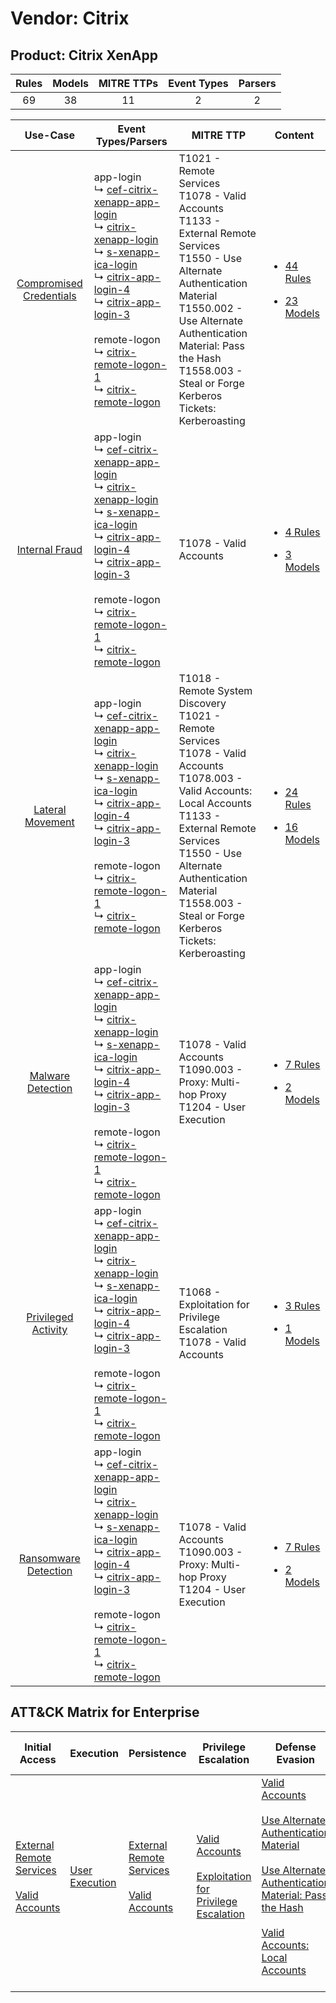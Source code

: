 Vendor: Citrix
==============
Product: Citrix XenApp
----------------------
| Rules | Models | MITRE TTPs | Event Types | Parsers |
|:-----:|:------:|:----------:|:-----------:|:-------:|
|  69   |   38   |     11     |      2      |    2    |

|                                  Use-Case                                  | Event Types/Parsers                                                                                                                                                                                                                                                                                                                                                                                                                                                                                                                                                                     | MITRE TTP                                                                                                                                                                                                                                                                                 | Content                                                                                                                   |
|:--------------------------------------------------------------------------:| --------------------------------------------------------------------------------------------------------------------------------------------------------------------------------------------------------------------------------------------------------------------------------------------------------------------------------------------------------------------------------------------------------------------------------------------------------------------------------------------------------------------------------------------------------------------------------------- | ----------------------------------------------------------------------------------------------------------------------------------------------------------------------------------------------------------------------------------------------------------------------------------------- | ------------------------------------------------------------------------------------------------------------------------- |
| [Compromised Credentials](../../../UseCases/uc_compromised_credentials.md) |  app-login<br> ↳ [cef-citrix-xenapp-app-login](Parsers/parserContent_cef-citrix-xenapp-app-login.md)<br> ↳ [citrix-xenapp-login](Parsers/parserContent_citrix-xenapp-login.md)<br> ↳ [s-xenapp-ica-login](Parsers/parserContent_s-xenapp-ica-login.md)<br> ↳ [citrix-app-login-4](Parsers/parserContent_citrix-app-login-4.md)<br> ↳ [citrix-app-login-3](Parsers/parserContent_citrix-app-login-3.md)<br><br> remote-logon<br> ↳ [citrix-remote-logon-1](Parsers/parserContent_citrix-remote-logon-1.md)<br> ↳ [citrix-remote-logon](Parsers/parserContent_citrix-remote-logon.md)<br> | T1021 - Remote Services<br>T1078 - Valid Accounts<br>T1133 - External Remote Services<br>T1550 - Use Alternate Authentication Material<br>T1550.002 - Use Alternate Authentication Material: Pass the Hash<br>T1558.003 - Steal or Forge Kerberos Tickets: Kerberoasting<br>              | [<ul><li>44 Rules</li></ul><ul><li>23 Models</li></ul>](Rules_Models/r_m_citrix_citrix_xenapp_Compromised_Credentials.md) |
|          [Internal Fraud](../../../UseCases/uc_internal_fraud.md)          |  app-login<br> ↳ [cef-citrix-xenapp-app-login](Parsers/parserContent_cef-citrix-xenapp-app-login.md)<br> ↳ [citrix-xenapp-login](Parsers/parserContent_citrix-xenapp-login.md)<br> ↳ [s-xenapp-ica-login](Parsers/parserContent_s-xenapp-ica-login.md)<br> ↳ [citrix-app-login-4](Parsers/parserContent_citrix-app-login-4.md)<br> ↳ [citrix-app-login-3](Parsers/parserContent_citrix-app-login-3.md)<br><br> remote-logon<br> ↳ [citrix-remote-logon-1](Parsers/parserContent_citrix-remote-logon-1.md)<br> ↳ [citrix-remote-logon](Parsers/parserContent_citrix-remote-logon.md)<br> | T1078 - Valid Accounts<br>                                                                                                                                                                                                                                                                | [<ul><li>4 Rules</li></ul><ul><li>3 Models</li></ul>](Rules_Models/r_m_citrix_citrix_xenapp_Internal_Fraud.md)            |
|        [Lateral Movement](../../../UseCases/uc_lateral_movement.md)        |  app-login<br> ↳ [cef-citrix-xenapp-app-login](Parsers/parserContent_cef-citrix-xenapp-app-login.md)<br> ↳ [citrix-xenapp-login](Parsers/parserContent_citrix-xenapp-login.md)<br> ↳ [s-xenapp-ica-login](Parsers/parserContent_s-xenapp-ica-login.md)<br> ↳ [citrix-app-login-4](Parsers/parserContent_citrix-app-login-4.md)<br> ↳ [citrix-app-login-3](Parsers/parserContent_citrix-app-login-3.md)<br><br> remote-logon<br> ↳ [citrix-remote-logon-1](Parsers/parserContent_citrix-remote-logon-1.md)<br> ↳ [citrix-remote-logon](Parsers/parserContent_citrix-remote-logon.md)<br> | T1018 - Remote System Discovery<br>T1021 - Remote Services<br>T1078 - Valid Accounts<br>T1078.003 - Valid Accounts: Local Accounts<br>T1133 - External Remote Services<br>T1550 - Use Alternate Authentication Material<br>T1558.003 - Steal or Forge Kerberos Tickets: Kerberoasting<br> | [<ul><li>24 Rules</li></ul><ul><li>16 Models</li></ul>](Rules_Models/r_m_citrix_citrix_xenapp_Lateral_Movement.md)        |
|       [Malware Detection](../../../UseCases/uc_malware_detection.md)       |  app-login<br> ↳ [cef-citrix-xenapp-app-login](Parsers/parserContent_cef-citrix-xenapp-app-login.md)<br> ↳ [citrix-xenapp-login](Parsers/parserContent_citrix-xenapp-login.md)<br> ↳ [s-xenapp-ica-login](Parsers/parserContent_s-xenapp-ica-login.md)<br> ↳ [citrix-app-login-4](Parsers/parserContent_citrix-app-login-4.md)<br> ↳ [citrix-app-login-3](Parsers/parserContent_citrix-app-login-3.md)<br><br> remote-logon<br> ↳ [citrix-remote-logon-1](Parsers/parserContent_citrix-remote-logon-1.md)<br> ↳ [citrix-remote-logon](Parsers/parserContent_citrix-remote-logon.md)<br> | T1078 - Valid Accounts<br>T1090.003 - Proxy: Multi-hop Proxy<br>T1204 - User Execution<br>                                                                                                                                                                                                | [<ul><li>7 Rules</li></ul><ul><li>2 Models</li></ul>](Rules_Models/r_m_citrix_citrix_xenapp_Malware_Detection.md)         |
|     [Privileged Activity](../../../UseCases/uc_privileged_activity.md)     |  app-login<br> ↳ [cef-citrix-xenapp-app-login](Parsers/parserContent_cef-citrix-xenapp-app-login.md)<br> ↳ [citrix-xenapp-login](Parsers/parserContent_citrix-xenapp-login.md)<br> ↳ [s-xenapp-ica-login](Parsers/parserContent_s-xenapp-ica-login.md)<br> ↳ [citrix-app-login-4](Parsers/parserContent_citrix-app-login-4.md)<br> ↳ [citrix-app-login-3](Parsers/parserContent_citrix-app-login-3.md)<br><br> remote-logon<br> ↳ [citrix-remote-logon-1](Parsers/parserContent_citrix-remote-logon-1.md)<br> ↳ [citrix-remote-logon](Parsers/parserContent_citrix-remote-logon.md)<br> | T1068 - Exploitation for Privilege Escalation<br>T1078 - Valid Accounts<br>                                                                                                                                                                                                               | [<ul><li>3 Rules</li></ul><ul><li>1 Models</li></ul>](Rules_Models/r_m_citrix_citrix_xenapp_Privileged_Activity.md)       |
|    [Ransomware Detection](../../../UseCases/uc_ransomware_detection.md)    |  app-login<br> ↳ [cef-citrix-xenapp-app-login](Parsers/parserContent_cef-citrix-xenapp-app-login.md)<br> ↳ [citrix-xenapp-login](Parsers/parserContent_citrix-xenapp-login.md)<br> ↳ [s-xenapp-ica-login](Parsers/parserContent_s-xenapp-ica-login.md)<br> ↳ [citrix-app-login-4](Parsers/parserContent_citrix-app-login-4.md)<br> ↳ [citrix-app-login-3](Parsers/parserContent_citrix-app-login-3.md)<br><br> remote-logon<br> ↳ [citrix-remote-logon-1](Parsers/parserContent_citrix-remote-logon-1.md)<br> ↳ [citrix-remote-logon](Parsers/parserContent_citrix-remote-logon.md)<br> | T1078 - Valid Accounts<br>T1090.003 - Proxy: Multi-hop Proxy<br>T1204 - User Execution<br>                                                                                                                                                                                                | [<ul><li>7 Rules</li></ul><ul><li>2 Models</li></ul>](Rules_Models/r_m_citrix_citrix_xenapp_Ransomware_Detection.md)      |

ATT&CK Matrix for Enterprise
----------------------------
| Initial Access                                                                                                                                   | Execution                                                           | Persistence                                                                                                                                      | Privilege Escalation                                                                                                                                          | Defense Evasion                                                                                                                                                                                                                                                                                                                                                   | Credential Access                                                                                                                                                                           | Discovery                                                                    | Lateral Movement                                                                                                                                               | Collection | Command and Control                                                                                                                       | Exfiltration | Impact |
| ------------------------------------------------------------------------------------------------------------------------------------------------ | ------------------------------------------------------------------- | ------------------------------------------------------------------------------------------------------------------------------------------------ | ------------------------------------------------------------------------------------------------------------------------------------------------------------- | ----------------------------------------------------------------------------------------------------------------------------------------------------------------------------------------------------------------------------------------------------------------------------------------------------------------------------------------------------------------- | ------------------------------------------------------------------------------------------------------------------------------------------------------------------------------------------- | ---------------------------------------------------------------------------- | -------------------------------------------------------------------------------------------------------------------------------------------------------------- | ---------- | ----------------------------------------------------------------------------------------------------------------------------------------- | ------------ | ------ |
| [External Remote Services](https://attack.mitre.org/techniques/T1133)<br><br>[Valid Accounts](https://attack.mitre.org/techniques/T1078)<br><br> | [User Execution](https://attack.mitre.org/techniques/T1204)<br><br> | [External Remote Services](https://attack.mitre.org/techniques/T1133)<br><br>[Valid Accounts](https://attack.mitre.org/techniques/T1078)<br><br> | [Valid Accounts](https://attack.mitre.org/techniques/T1078)<br><br>[Exploitation for Privilege Escalation](https://attack.mitre.org/techniques/T1068)<br><br> | [Valid Accounts](https://attack.mitre.org/techniques/T1078)<br><br>[Use Alternate Authentication Material](https://attack.mitre.org/techniques/T1550)<br><br>[Use Alternate Authentication Material: Pass the Hash](https://attack.mitre.org/techniques/T1550/002)<br><br>[Valid Accounts: Local Accounts](https://attack.mitre.org/techniques/T1078/003)<br><br> | [Steal or Forge Kerberos Tickets](https://attack.mitre.org/techniques/T1558)<br><br>[Steal or Forge Kerberos Tickets: Kerberoasting](https://attack.mitre.org/techniques/T1558/003)<br><br> | [Remote System Discovery](https://attack.mitre.org/techniques/T1018)<br><br> | [Remote Services](https://attack.mitre.org/techniques/T1021)<br><br>[Use Alternate Authentication Material](https://attack.mitre.org/techniques/T1550)<br><br> |            | [Proxy: Multi-hop Proxy](https://attack.mitre.org/techniques/T1090/003)<br><br>[Proxy](https://attack.mitre.org/techniques/T1090)<br><br> |              |        |